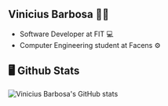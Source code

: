 ## Vinicius Barbosa :technologist:

- Software Developer at FIT 💻
- Computer Engineering student at Facens :gear:

## 🖥️ Github Stats
![Vinicius Barbosa's GitHub stats](https://github-readme-stats.vercel.app/api?username=vininew921&show_icons=true&theme=tokyonight&count_private=true)
